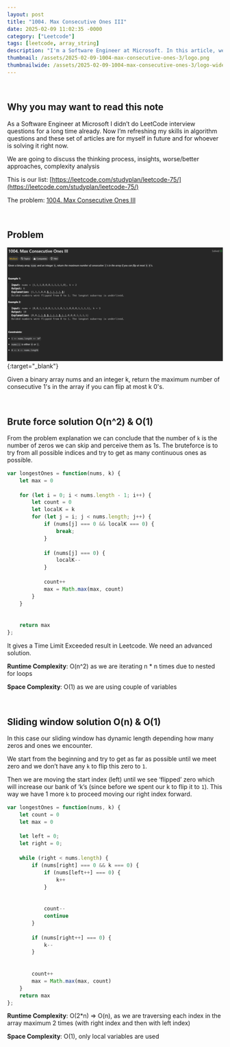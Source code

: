 ```yaml
---
layout: post
title: "1004. Max Consecutive Ones III"
date: 2025-02-09 11:02:35 -0000
category: ["Leetcode"]
tags: [leetcode, array_string]
description: "I'm a Software Engineer at Microsoft. In this article, we will review, solve, and analyze LeetCode questions. Today, we are tackling an medium problem called '1004. Max Consecutive Ones III'. We will solve it with brute force solution O(n^2) & O(1) and sliding window solution O(n) & O(1)"
thumbnail: /assets/2025-02-09-1004-max-consecutive-ones-3/logo.png
thumbnailwide: /assets/2025-02-09-1004-max-consecutive-ones-3/logo-wide.png
---
```




<br>

## **Why you may want to read this note**

As a Software Engineer at Microsoft I didn’t do LeetCode interview questions for a long time already. Now I’m refreshing my skills in algorithm questions and these set of articles are for myself in future and for whoever is solving it right now. 
 
We are going to discuss the thinking process, insights, worse/better approaches, complexity analysis 


This is our list: [https://leetcode.com/studyplan/leetcode-75/](https://leetcode.com/studyplan/leetcode-75/)

The problem: [1004. Max Consecutive Ones III](https://leetcode.com/problems/max-consecutive-ones-iii/?envType=study-plan-v2&envId=leetcode-75)



<br>

## **Problem**


[![alt_text](/assets/2025-02-09-1004-max-consecutive-ones-3/image1.png "image_tooltip")](/assets/2025-02-09-1004-max-consecutive-ones-3/image1.png "image_tooltip"){:target="_blank"}


Given a binary array nums and an integer k, return the maximum number of consecutive 1's in the array if you can flip at most k 0's.



<br>

## **Brute force solution O(n^2) & O(1)**

From the problem explanation we can conclude that the number of `k` is the number of zeros we can skip and perceive them as 1s. 
The bruteforce is to try from all possible indices and try to get as many continuous ones as possible.

```js
var longestOnes = function(nums, k) {
    let max = 0

    for (let i = 0; i < nums.length - 1; i++) {
        let count = 0
        let localK = k
        for (let j = i; j < nums.length; j++) {
            if (nums[j] === 0 && localK === 0) {
                break;
            }

            if (nums[j] === 0) {
                localK--
            }

            count++
            max = Math.max(max, count)
        }
    }


    return max
};
```

It gives a Time Limit Exceeded result in Leetcode. We need an advanced solution.

**Runtime Complexity**: O(n^2) as we are iterating n * n times due to nested for loops

**Space Complexity**:  O(1) as we are using couple of variables



<br>

## **Sliding window solution O(n) & O(1)**

In this case our sliding window has dynamic length depending how many zeros and ones we encounter.

We start from the beginning and try to get as far as possible until we meet zero and we don’t have any `k` to flip this zero to `1`.

Then we are moving the start index (left) until we see ‘flipped’ zero which will increase our bank of ‘k’s (since before we spent our k to flip it to `1`). This way we have 1 more `k` to proceed moving our right index forward.

```js
var longestOnes = function(nums, k) {
    let count = 0
    let max = 0

    let left = 0;
    let right = 0;

    while (right < nums.length) {
        if (nums[right] === 0 && k === 0) {
            if (nums[left++] === 0) {
                k++
            }


            count--
            continue
        }

        if (nums[right++] === 0) {
            k--
        }


        count++
        max = Math.max(max, count)
    }
    return max
};
```

**Runtime Complexity**: O(2*n) => O(n), as we are traversing each index in the array maximum 2 times (with right index and then with left index)

**Space Complexity**: O(1), only local variables are used

